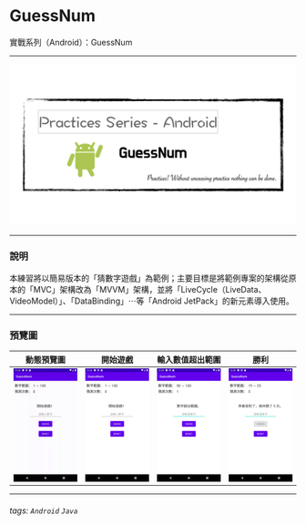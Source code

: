 # GuessNum
實戰系列（Android）：GuessNum

---

![](pics/practices-guessnum.png)

---

### 說明 ###

本練習將以簡易版本的「猜數字遊戲」為範例；主要目標是將範例專案的架構從原本的「MVC」架構改為「MVVM」架構，並將「LiveCycle（LiveData、VideoModel）」、「DataBinding」⋯等「Android JetPack」的新元素導入使用。

---

### 預覽圖 ###

|       動態預覽圖       |     開始遊戲      |     輸入數值超出範圍     |         勝利          |
|:----------------------:|:-----------------:|:------------------------:|:---------------------:|
| ![](pics/guessnum.gif) | ![](pics/new.png) | ![](pics/outofrange.png) | ![](pics/victory.png) |

---

###### tags: `Android` `Java`
